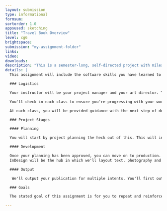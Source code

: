 ```yaml
---
layout: submission
type: informational
formsum:
sortorder: 1.0
appsused: sketching
title: "Travel Book Overview"
level: cg6
brightspace: 
submission: "my-assignment-folder"
links:
video: 
downloads: 
description: "This is a semester-long, self-directed project with milestones. It will include publication design, photo manipulation and illustration. It is a software-skills culminating performance for the Computer Graphics courses."
details: |
  This assignment will include the software skills you have learned to date, brought together to create a travel book. There will be page layout, photo editing and illustration.

  ### Logistics

  Your instructor will be your project manager and your art director. They will critique your design decisions and work with you to design the best publication you can.

  You'll check in each class to ensure you're progressing with your work. Each check-in will contribute to your final grade. You will also have deliverables as you progress.

  At each class, you will be provided guidance with the next step of development. There will also be a software tutorial to help you get that week's tasks completed.

  ### Project Stages

  #### Planning

  You will start by project planning the heck out of this. This will include making an inventory of the provided content. You will read all the text. There will be body copy, information for the info-graphic and table data. Take note of the structure of the content. <a href="travel-book-planning.html" class="">Read more...</a>

  #### Development

  Once your planning has been approved, you can move on to production. 
  InDesign will be the hub in which we'll layout text, photography and illustrations. You will build the document in a way that avoids per-page construction using master pages, paragraph styles and more of the tools listed. <a href="travel-book-production.html" class="">Read more...</a>

  #### Output

   We'll output your publication for multiple intents. You'll first output a package folder for access to the final native files. You'll create a PDF for a commercial printer. A PDF for download online will also be needed. Finally, you'll produce an ePUB version for tablet reading. <a href="travel-book-output.html" class="">Read more...</a>

  ### Goals

  The stated goal of this assignment is for you to repeat and reinforce skills learned in the five past semesters of Computer Graphics. The hope is that  you will demonstrate that you have acquired mastery of these skills.

---
```

